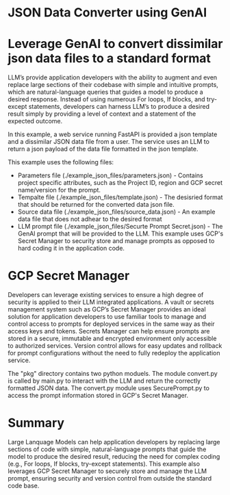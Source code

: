 # JSON Data Converter using GenAI 
# Leverage GenAI to convert dissimilar json data files to a standard format


LLM’s provide application developers with the ability to augment and even replace large sections of their codebase with simple and intuitive prompts, which are natural-language queries that guides a model to produce a desired response. Instead of using numerous For loops, If blocks, and try-except statements, developers can harness LLM’s to produce a desired result simply by providing a level of context and a statement of the expected outcome.

In this example, a web service running FastAPI is provided a json template and a dissimilar JSON data file from a user. The service uses an LLM to return a json payload of the data file formatted in the json template.

This example uses the following files:
- Parameters file (./example_json_files/parameters.json) - Contains project specific attributes, such as the Project ID, region and GCP secret name/version for the prompt.
- Tempalte file (./example_json_files/template.json) - The desisried format that should be returned for the converted data json file.
- Source data file (./example_json_files/source_data.json) - An example data file that does not adhear to the desired format
- LLM prompt file (./example_json_files/Securte Prompt Secret.json) - The GenAI prompt that will be provided to the LLM. This example uses GCP's Secret Manager to security store and manage prompts as opposed to hard coding it in the application code.


# GCP Secret Manager

Developers can leverage existing services to ensure a high degree of security is applied to their LLM integrated applications. A vault or secrets management system such as GCP’s Secret Manager provides an ideal solution for application developers to use familiar tools to manage and control access to prompts for deployed services in the same way as their access keys and tokens. Secrets Manager can help ensure prompts are stored in a secure, immutable and encrypted environment only accessible to authorized services. Version control allows for easy updates and rollback for prompt configurations without the need to fully redeploy the application service. 

The "pkg" directory contains two python moduels. The module convert.py is called by main.py to interact with the LLM and return the correctly formatted JSON data. The convert.py module uses SecurePrompt.py to access the prompt information stored in GCP's Secret Manager.


# Summary

Large Lanquage Models can help application developers by replacing large sections of code with simple, natural-language prompts that guide the model to produce the desired result, reducing the need for complex coding (e.g., For loops, If blocks, try-except statements).
This example also leverages GCP Secret Manager to securely store and manage the LLM prompt, ensuring security and version control from outside the standard code base.


